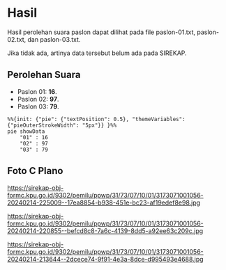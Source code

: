 # Hasil

Hasil perolehan suara paslon dapat dilihat pada file paslon-01.txt, paslon-02.txt, dan paslon-03.txt.

Jika tidak ada, artinya data tersebut belum ada pada SIREKAP.

## Perolehan Suara

 * Paslon 01: **16**.
 * Paslon 02: **97**.
 * Paslon 03: **79**.

```mermaid
%%{init: {"pie": {"textPosition": 0.5}, "themeVariables": {"pieOuterStrokeWidth": "5px"}} }%%
pie showData
    "01" : 16
    "02" : 97
    "03" : 79
```
## Foto C Plano

https://sirekap-obj-formc.kpu.go.id/9302/pemilu/ppwp/31/73/07/10/01/3173071001056-20240214-225009--17ea8854-b938-451e-bc23-af19edef8e98.jpg

https://sirekap-obj-formc.kpu.go.id/9302/pemilu/ppwp/31/73/07/10/01/3173071001056-20240214-220855--befcd8c8-7a6c-4139-8dd5-a92ee63c209c.jpg

https://sirekap-obj-formc.kpu.go.id/9302/pemilu/ppwp/31/73/07/10/01/3173071001056-20240214-213644--2dcece74-9f91-4e3a-8dce-d995493e4688.jpg
